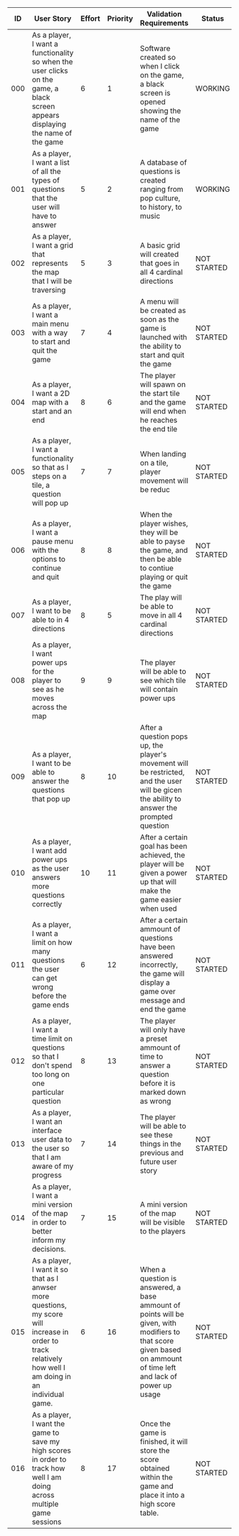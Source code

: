 ID | User Story | Effort | Priority | Validation Requirements | Status
---|------------|--------|----------|-------------------------|-------
000 | As a player, I want a functionality so when the user clicks on the game, a black screen appears displaying the name of the game | 6 | 1 | Software created so when I click on the game, a black screen is opened showing the name of the game | WORKING
001 | As a player, I want a list of all the types of questions that the user will have to answer | 5 | 2 | A database of questions is created ranging from pop culture, to history, to music | WORKING
002 | As a player, I want a grid that represents the map that I will be traversing| 5 | 3 | A basic grid will created that goes in all 4 cardinal directions| NOT STARTED
003 | As a player, I want a main menu with a way to start and quit the game | 7 | 4 | A menu will be created as soon as the game is launched with the ability to start and quit the game | NOT STARTED
004 | As a player, I want a 2D map with a start and an end | 8 | 6 | The player will spawn on the start tile and the game will end when he reaches the end tile | NOT STARTED
005 | As a player, I want a functionality so that as I steps on a tile, a question will pop up | 7 | 7 | When landing on a tile, player movement will be reduc | NOT STARTED
006 | As a player, I want a pause menu with the options to continue and quit | 8 | 8 | When the player wishes, they will be able to payse the game, and then be able to contiue playing or quit the game | NOT STARTED
007 | As a player, I want to be able to in 4 directions | 8 | 5 | The play will be able to move in all 4 cardinal directions | NOT STARTED
008 | As a player, I want power ups for the player to see as he moves across the map | 9 | 9 | The player will be able to see which tile will contain power ups | NOT STARTED
009 | As a player, I want to be able to answer the questions that pop up | 8 | 10 | After a question pops up, the player's movement will be restricted, and the user will be gicen the ability to answer the prompted question | NOT STARTED
010 | As a player, I want add power ups as the user answers more questions correctly | 10 | 11 | After a certain goal has been achieved, the player will be given a power up that will make the game easier when used | NOT STARTED
011 | As a player, I want a limit on how many questions the user can get wrong before the game ends | 6 | 12 | After a certain ammount of questions have been answered incorrectly, the game will display a game over message and end the game | NOT STARTED
012 | As a player, I want a time limit on questions so that I don't spend too long on one particular question | 8 | 13 | The player will only have a preset ammount of time to answer a question before it is marked down as wrong | NOT STARTED
013 | As a player, I want an interface  user data to the user so that I am aware of my progress | 7 | 14 | The player will be able to see these things in the previous and future user story | NOT STARTED
014 | As a player, I want a mini version of the map in order to better inform my decisions. | 7 | 15 | A mini version of the map will be visible to the players | NOT STARTED
015 | As a player, I want it so that as I anwser more questions, my score will increase in order to track relatively how well I am doing in an individual game. | 6 | 16 | When a question is answered, a base ammount of points will be given, with modifiers to that score given based on ammount of time left and lack of power up usage | NOT STARTED
016 | As a player, I want the game to save my high scores in order to track how well I am doing across multiple game sessions | 8 | 17 | Once the game is finished, it will store the score obtained within the game and place it into a high score table. | NOT STARTED